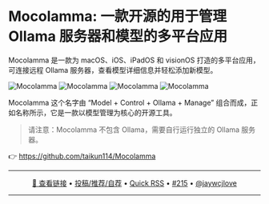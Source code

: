 Mocolamma: 一款开源的用于管理 Ollama 服务器和模型的多平台应用
===

Mocolamma 是一款为 macOS、iOS、iPadOS 和 visionOS 打造的多平台应用，可连接远程 Ollama 服务器，查看模型详细信息并轻松添加新模型。

<img alt="Mocolamma" src="https://github.com/user-attachments/assets/68f4787b-68eb-47b9-9047-d1e3ad09c8cf" />

<img alt="Mocolamma" src="https://github.com/user-attachments/assets/b0e36936-884f-42b5-a7a6-3eeb7c7b6e4f" />

<img alt="Mocolamma" src="https://github.com/user-attachments/assets/6d647b4f-93c4-4dc8-b480-5e180796de4f" />

<img alt="Mocolamma" src="https://github.com/user-attachments/assets/06733c5e-2182-4c80-92ed-7504a24f1f5d" />

Mocolamma 这个名字由 “Model + Control + Ollama + Manage” 组合而成，正如名称所示，它是一款以模型管理为核心的开源工具。

> 请注意：Mocolamma 不包含 Ollama，需要自行运行独立的 Ollama 服务器。

👉 https://github.com/taikun114/Mocolamma

---

<p align="center">
<a href="https://github.com/taikun114/Mocolamma" target="_blank">🔗 查看链接</a> • 
<a href="https://github.com/jaywcjlove/quick-rss/issues/new/choose" target="_blank">投稿/推荐/自荐</a> • 
<a href="https://wangchujiang.com/quick-rss/feeds/index.html" target="_blank">Quick RSS</a> • 
<a href="https://github.com/jaywcjlove/quick-rss/issues/215" target="_blank">#215</a> • 
<a href="https://github.com/jaywcjlove" target="_blank">@jaywcjlove</a>
</p>

---
    